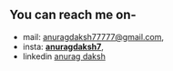 ## You can reach me on-
- mail: anuragdaksh77777@gmail.com, 
- insta: [__anuragdaksh7__](https://www.instagram.com/__anuragdaksh7__/), 
- linkedin [anurag daksh](https://www.linkedin.com/in/anurag-daksh-42b692228/)
